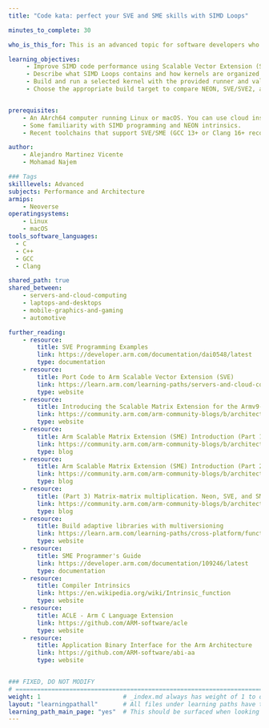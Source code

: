 ```yaml
---
title: "Code kata: perfect your SVE and SME skills with SIMD Loops"

minutes_to_complete: 30

who_is_this_for: This is an advanced topic for software developers who want to learn how to use the full range of features available in SVE, SVE2, and SME2 to improve software performance on Arm processors.

learning_objectives:
     - Improve SIMD code performance using Scalable Vector Extension (SVE) and Scalable Matrix Extension (SME)
     - Describe what SIMD Loops contains and how kernels are organized across scalar, NEON, SVE,SVE2, and SME2 variants
     - Build and run a selected kernel with the provided runner and validate correctness against the C reference
     - Choose the appropriate build target to compare NEON, SVE/SVE2, and SME2 implementations


prerequisites:
    - An AArch64 computer running Linux or macOS. You can use cloud instances, refer to [Get started with Arm-based cloud instances](/learning-paths/servers-and-cloud-computing/csp/) for a list of cloud service providers. 
    - Some familiarity with SIMD programming and NEON intrinsics.
    - Recent toolchains that support SVE/SME (GCC 13+ or Clang 16+ recommended)

author:
    - Alejandro Martinez Vicente
    - Mohamad Najem

### Tags
skilllevels: Advanced
subjects: Performance and Architecture
armips:
    - Neoverse
operatingsystems:
    - Linux
    - macOS
tools_software_languages:
  - C
  - C++
  - GCC
  - Clang

shared_path: true
shared_between:
    - servers-and-cloud-computing
    - laptops-and-desktops
    - mobile-graphics-and-gaming
    - automotive

further_reading:
    - resource:
        title: SVE Programming Examples
        link: https://developer.arm.com/documentation/dai0548/latest
        type: documentation
    - resource:
        title: Port Code to Arm Scalable Vector Extension (SVE)
        link: https://learn.arm.com/learning-paths/servers-and-cloud-computing/sve
        type: website
    - resource:
        title: Introducing the Scalable Matrix Extension for the Armv9-A Architecture
        link: https://community.arm.com/arm-community-blogs/b/architectures-and-processors-blog/posts/scalable-matrix-extension-armv9-a-architecture
        type: website
    - resource:
        title: Arm Scalable Matrix Extension (SME) Introduction (Part 1)
        link: https://community.arm.com/arm-community-blogs/b/architectures-and-processors-blog/posts/arm-scalable-matrix-extension-introduction
        type: blog
    - resource:
        title: Arm Scalable Matrix Extension (SME) Introduction (Part 2)
        link: https://community.arm.com/arm-community-blogs/b/architectures-and-processors-blog/posts/arm-scalable-matrix-extension-introduction-p2
        type: blog
    - resource:
        title: (Part 3) Matrix-matrix multiplication. Neon, SVE, and SME compared
        link: https://community.arm.com/arm-community-blogs/b/architectures-and-processors-blog/posts/matrix-matrix-multiplication-neon-sve-and-sme-compared
        type: blog
    - resource:
        title: Build adaptive libraries with multiversioning
        link: https://learn.arm.com/learning-paths/cross-platform/function-multiversioning/
        type: website
    - resource:
        title: SME Programmer's Guide
        link: https://developer.arm.com/documentation/109246/latest
        type: documentation
    - resource:
        title: Compiler Intrinsics
        link: https://en.wikipedia.org/wiki/Intrinsic_function
        type: website
    - resource:
        title: ACLE - Arm C Language Extension
        link: https://github.com/ARM-software/acle
        type: website
    - resource:
        title: Application Binary Interface for the Arm Architecture
        link: https://github.com/ARM-software/abi-aa
        type: website


### FIXED, DO NOT MODIFY
# ================================================================================
weight: 1                       # _index.md always has weight of 1 to order correctly
layout: "learningpathall"       # All files under learning paths have this same wrapper
learning_path_main_page: "yes"  # This should be surfaced when looking for related content. Only set for _index.md of learning path content.
---
```

